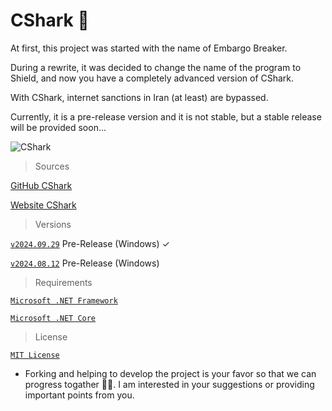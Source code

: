 # CShark 🦈

  At first, this project was started with the name of Embargo Breaker.

  During a rewrite, it was decided to change the name of the program to Shield, and now you have a completely advanced version of CShark.

  With CShark, internet sanctions in Iran (at least) are bypassed. 

  Currently, it is a pre-release version and it is not stable, but a stable release will be provided soon...


![CShark](https://github.com/b-daarr/CShark/blob/main/CShark-ReScale01/Resources/app-logo.png)

> Sources

[GitHub CShark](https://github.com/b-daarr/CShark/blob/main/README.md#cshark-)

[Website CShark](https://cshark.space)

> Versions

[`v2024.09.29`](https://github.com/b-daarr/CShark/releases/tag/v2024.09.29) Pre-Release (Windows) ✓

[`v2024.08.12`](https://github.com/b-daarr/CShark/releases/tag/v2024.08.12) Pre-Release (Windows)

> Requirements

  [`Microsoft .NET Framework`](https://dotnet.microsoft.com/en-us/download/dotnet-framework)

[`Microsoft .NET Core`](https://dotnet.microsoft.com/en-us/download) 

> License

[`MIT License`](https://github.com/b-daarr/CShark/blob/804a1989c2fb3b1706ded60a978b58bd98211d90/LICENSE)

+ Forking and helping to develop the project is your favor so that we can progress togather 🙏🏻.
I am interested in your suggestions or providing important points from you.
